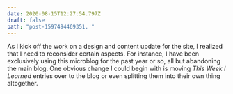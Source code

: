 ```yaml
---
date: 2020-08-15T12:27:54.797Z
draft: false
path: "post-1597494469351. "
---
```

As I kick off the work on a design and content update for the site, I realized that I need to reconsider certain aspects. For instance, I have been exclusively using this microblog for the past year or so, all but abandoning the main blog. One obvious change I could begin with is moving _This Week I Learned_ entries over to the blog or even splitting them into their own thing altogether.